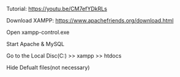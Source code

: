Tutorial: https://youtu.be/CM7efYDkRLs

Download XAMPP: https://www.apachefriends.org/download.html

Open xampp-control.exe

Start Apache & MySQL

Go to the Local Disc(C:) >> xampp >> htdocs  

Hide Defualt files(not necessary) 

